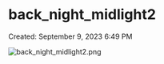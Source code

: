 # back_night_midlight2

Created: September 9, 2023 6:49 PM

![back_night_midlight2.png](back_night_midlight2%20656715db26d74da4b864c51c73e24e3c/back_night_midlight2.png)